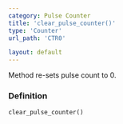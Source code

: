 ```yaml
---
category: Pulse Counter
title: 'clear_pulse_counter()'
type: 'Counter'
url_path: 'CTR0'

layout: default
---
```


Method re-sets pulse count to 0.

### Definition 

```python
clear_pulse_counter()
```